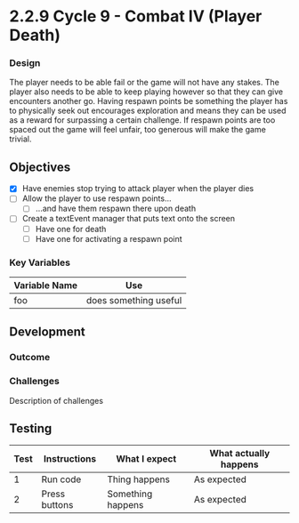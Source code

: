 # 2.2.9 Cycle 9 - Combat IV        (Player Death)

### Design

The player needs to be able fail or the game will not have any stakes. The player also needs to be able to keep playing however so that they can give encounters another go. Having respawn points be something the player has to physically seek out encourages exploration and means they can be used as a reward for surpassing a certain challenge. If respawn points are too spaced out the game will feel unfair, too generous will make the game trivial.

## Objectives

* [x] Have enemies stop trying to attack player when the player dies
* [ ] Allow the player to use respawn points...
  * [ ] ...and have them respawn there upon death
* [ ] Create a textEvent manager that puts text onto the screen
  * [ ] Have one for death
  * [ ] Have one for activating a respawn point

### Key Variables

| Variable Name | Use                   |
| ------------- | --------------------- |
| foo           | does something useful |

## Development

### Outcome

### Challenges

Description of challenges

## Testing

| Test | Instructions  | What I expect     | What actually happens |
| ---- | ------------- | ----------------- | --------------------- |
| 1    | Run code      | Thing happens     | As expected           |
| 2    | Press buttons | Something happens | As expected           |
